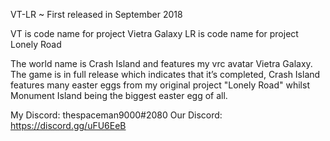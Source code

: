 VT-LR ~ First released in September 2018

VT is code name for project Vietra Galaxy
LR is code name for project Lonely Road


The world name is Crash Island and features my vrc avatar Vietra Galaxy. 
The game is in full release which indicates that it’s completed, Crash Island features many easter eggs from my original project "Lonely Road" whilst Monument Island being the biggest easter egg of all.


My Discord: thespaceman9000#2080
Our Discord: https://discord.gg/uFU6EeB
